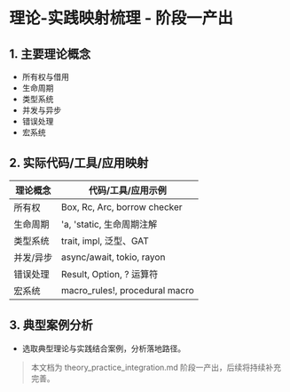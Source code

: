 # 理论-实践映射梳理 - 阶段一产出

## 1. 主要理论概念

- 所有权与借用
- 生命周期
- 类型系统
- 并发与异步
- 错误处理
- 宏系统

## 2. 实际代码/工具/应用映射

| 理论概念   | 代码/工具/应用示例 |
|------------|-------------------|
| 所有权     | Box, Rc, Arc, borrow checker |
| 生命周期   | 'a, 'static, 生命周期注解 |
| 类型系统   | trait, impl, 泛型、GAT |
| 并发/异步  | async/await, tokio, rayon |
| 错误处理   | Result, Option, ? 运算符 |
| 宏系统     | macro_rules!, procedural macro |

## 3. 典型案例分析

- 选取典型理论与实践结合案例，分析落地路径。

> 本文档为 theory_practice_integration.md 阶段一产出，后续将持续补充完善。
